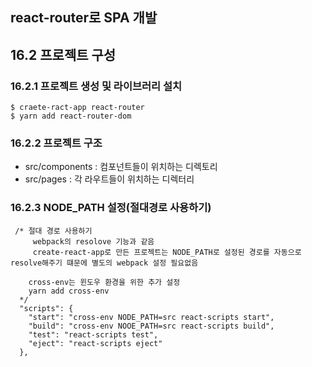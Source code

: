 react-router로 SPA 개발
---
## 16.2 프로젝트 구성
### 16.2.1 프로젝트 생성 및 라이브러리 설치
~~~
$ craete-ract-app react-router
$ yarn add react-router-dom
~~~
### 16.2.2 프로젝트 구조
+ src/components : 컴포넌트들이 위치하는 디렉토리
+ src/pages : 각 라우트들이 위치하는 디렉터리

### 16.2.3 NODE_PATH 설정(절대경로 사용하기)

~~~
 /* 절대 경로 사용하기
     webpack의 resolove 기능과 같음
     create-react-app로 만든 프로젝트는 NODE_PATH로 설정된 경로를 자동으로 resolve해주기 떄문에 별도의 webpack 설정 필요없음
    
    cross-env는 윈도우 환경을 위한 추가 설정
    yarn add cross-env
  */
  "scripts": {
    "start": "cross-env NODE_PATH=src react-scripts start",
    "build": "cross-env NOOE_PATH=src react-scripts build",
    "test": "react-scripts test",
    "eject": "react-scripts eject"
  },
~~~